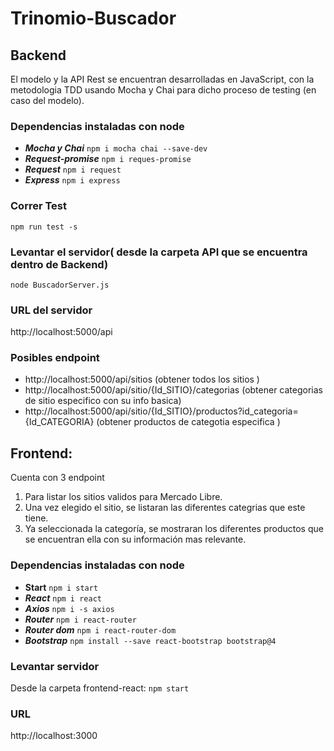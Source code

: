 # Trinomio-Buscador

## Backend
El modelo y la API Rest se encuentran desarrolladas en JavaScript, con la metodologia TDD usando Mocha y Chai para dicho proceso de testing (en caso del modelo).

### Dependencias instaladas con node
- **_Mocha y Chai_**
  `npm i mocha chai --save-dev`
- **_Request-promise_**
 `npm i reques-promise`
- **_Request_**
 `npm i request`
- **_Express_**
 `npm i express`

### Correr Test
`npm run test -s`

### Levantar el servidor( desde la carpeta API que se encuentra dentro de Backend)
`node BuscadorServer.js`

### URL del servidor
http://localhost:5000/api

### Posibles endpoint 
- http://localhost:5000/api/sitios (obtener todos los sitios )
- http://localhost:5000/api/sitio/{Id_SITIO}/categorias  (obtener categorias de sitio especifico con su info basica)
- http://localhost:5000/api/sitio/{Id_SITIO}/productos?id_categoria={Id_CATEGORIA} (obtener productos de categotia especifica )


## Frontend:
Cuenta con 3 endpoint
 1. Para listar los sitios validos para Mercado Libre.
 2. Una vez elegido el sitio, se listaran las diferentes categrias que este tiene.
 3. Ya seleccionada la categoría, se mostraran los diferentes productos que se encuentran ella con su información mas relevante.

### Dependencias instaladas con node

- **Start**
 `npm i start`
- **_React_**
 `npm i react`
- **_Axios_**
 `npm i -s axios`
- **_Router_**
 `npm i react-router`
- **_Router dom_**
 `npm i react-router-dom`
- **_Bootstrap_**
 `npm install --save react-bootstrap bootstrap@4`

### Levantar servidor
Desde la carpeta frontend-react: 
`npm start`

### URL
http://localhost:3000
